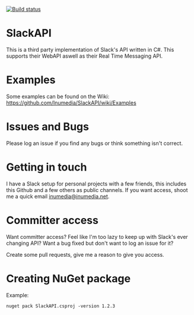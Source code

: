 [![Build status](https://ci.appveyor.com/api/projects/status/5n9e7sruxpo0mw79/branch/master?svg=true)](https://ci.appveyor.com/project/Inumedia/slackapi/branch/master)

# SlackAPI

This is a third party implementation of Slack's API written in C#. This supports their WebAPI aswell as their Real Time Messaging API.

# Examples

Some examples can be found on the Wiki: https://github.com/Inumedia/SlackAPI/wiki/Examples

# Issues and Bugs

Please log an issue if you find any bugs or think something isn't correct.

# Getting in touch

I have a Slack setup for personal projects with a few friends, this includes this Github and a few others as public channels. If you want access, shoot me a quick email inumedia@inumedia.net.

# Committer access

Want committer access? Feel like I'm too lazy to keep up with Slack's ever changing API? Want a bug fixed but don't want to log an issue for it?

Create some pull requests, give me a reason to give you access.

# Creating NuGet package

Example:

```nuget pack SlackAPI.csproj -version 1.2.3```
